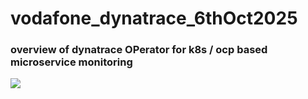 # vodafone_dynatrace_6thOct2025

### overview of dynatrace OPerator for k8s / ocp based microservice monitoring 

<img src="mon1.png">

